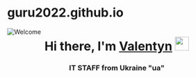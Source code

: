 # guru2022.github.io
<img src="https://c.tenor.com/ePiCFa5wBIYAAAAC/welcome-youre-welcome.gif" align="left" alt="Welcome">
<h1 align="center">Hi there, I'm <a href="https://guru2022.github.io/" target="_blank">Valentyn</a> 
<img src="https://github.com/blackcater/blackcater/raw/main/images/Hi.gif" height="32"/></h1>
<h3 align="center">IT STAFF from Ukraine "ua"</h3>
